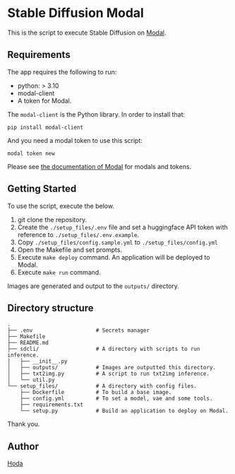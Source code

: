 # Stable Diffusion Modal

This is the script to execute Stable Diffusion on [Modal](https://modal.com/).

## Requirements

The app requires the following to run:

- python: > 3.10
- modal-client
- A token for Modal.

The `modal-client` is the Python library. In order to install that:

```
pip install modal-client
```

And you need a modal token to use this script:

```
modal token new
```

Please see [the documentation of Modal](https://modal.com/docs/guide) for modals and tokens.

## Getting Started

To use the script, execute the below.

1. git clone the repository.
2. Create the `./setup_files/.env` file and set a huggingface API token with reference to `./setup_files/.env.example`.
3. Copy `./setup_files/config.sample.yml` to `./setup_files/config.yml`
4. Open the Makefile and set prompts.
5. Execute `make deploy` command. An application will be deployed to Modal.
6. Execute `make run` command.

Images are generated and output to the `outputs/` directory.

## Directory structure

```
.
├── .env                    # Secrets manager
├── Makefile
├── README.md
├── sdcli/                  # A directory with scripts to run inference.
│   ├── __init__.py
│   ├── outputs/            # Images are outputted this directory.
│   ├── txt2img.py          # A script to run txt2img inference.
│   └── util.py
└── setup_files/            # A directory with config files.
    ├── Dockerfile          # To build a base image.
    ├── config.yml          # To set a model, vae and some tools.
    ├── requirements.txt
    └── setup.py            # Build an application to deploy on Modal.
```

Thank you.

## Author

[Hoda](https://hodalog.com)
